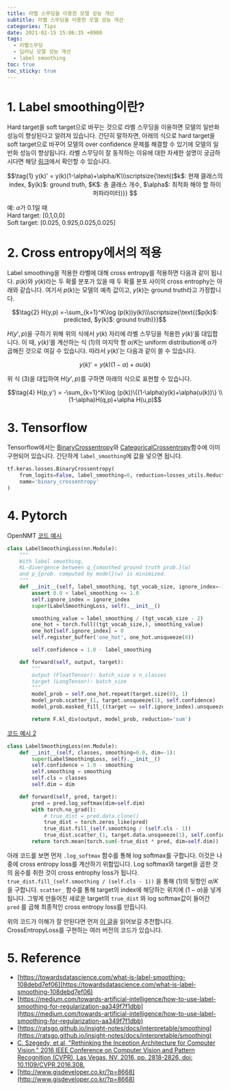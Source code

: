 ```yaml
---
title: 라벨 스무딩을 이용한 모델 성능 개선
subtitle: 라벨 스무딩을 이용한 모델 성능 개선
categories: Tips
date: 2021-02-15 15:06:35 +0900
tags:
  - 라벨스무딩
  - 딥러닝 모델 성능 개선
  - label smoothing
toc: true
toc_sticky: true
---
```


# 1. Label smoothing이란?

Hard target을 soft target으로 바꾸는 것으로 라벨 스무딩을 이용하면 모델의 일반화 성능이 향상된다고 알려져 있습니다.
간단히 말하자면, 아래의 식으로 hard target을 soft target으로 바꾸어 모델의 over confidence 문제를 해결할 수 있기에 모델의 일반화 성능이 향상됩니다. 라벨 스무딩이 잘 동작하는 이유에 대한 자세한 설명이 궁금하시다면 해당 [링크](https://ratsgo.github.io/insight-notes/docs/interpretable/smoothing)에서 확인할 수 있습니다.

$$\tag{1} y(k)' = y(k)(1-\alpha)+\alpha/K\\\scriptsize{\text{($k$: 현재 클래스의 index, $y(k)$: ground truth, $K$: 총 클래스 개수, $\alpha$: 최적화 해야 할 하이퍼파라미터)}} $$


예: $\alpha$가 0.1일 때 
<br>Hard target: [0,1,0,0]
<br>Soft target:  [0.025, 0.925,0.025,0.025]

# 2. Cross entropy에서의 적용

Label smoothing을 적용한 라벨에 대해 cross entropy를 적용하면 다음과 같이 됩니다. $p(k)$와 $y(k)$라는 두 확률 분포가 있을 때 두 확률 분포 사이의 cross entrophy는 아래와 같습니다. 여기서 $p(k)$는 모델의 예측 값이고, $y(k)$는 ground truth라고 가정합니다. 

$$\tag{2} H(y,p) =-\sum_{k=1}^K\log (p(k))y(k)\\\scriptsize{\text{($p(k)$: predicted, $y(k)$: ground truth)}}$$

$H(y',p)$을 구하기 위해 위의 식에서 $y(k)$ 자리에 라벨 스무딩을 적용한 $y(k)'$를 대입합니다. 이 때, $y(k)'$를 계산하는 식 $(1)$의 마지막 항 $\alpha/K$는  uniform distribution에 $\alpha$가 곱해진 것으로 여길 수 있습니다. 따라서 $y(k)'$는 다음과 같이 쓸 수 있습니다.

$$\tag {3} y(k)' = y(k)(1-\alpha)+\alpha u(k)$$

위 식 $(3)$을 대입하여 $H(y',p)$를 구하면 아래의 식으로 표현할 수 있습니다.

$$\tag{4} H(p,y') = -\sum_{k=1}^K\log (p(k))\{(1-\alpha)y(k)+\alpha(u(k))\} \\(1-\alpha)H(q,p)+\alpha H(u,p)$$

# 3. Tensorflow

Tensorflow에서는 [BinaryCrossentropy](https://www.tensorflow.org/api_docs/python/tf/keras/losses/BinaryCrossentropy)와 [CategoricalCrossentropy](https://www.tensorflow.org/api_docs/python/tf/keras/losses/BinaryCrossentropy)함수에 이미 구현되어 있습니다.  간단하게 `label_smoothing`에 값을 넣으면 됩니다. 

```python
tf.keras.losses.BinaryCrossentropy(
    from_logits=False, label_smoothing=0, reduction=losses_utils.ReductionV2.AUTO,
    name='binary_crossentropy'
)
```

# 4. Pytorch

OpenNMT [코드 예시](https://github.com/OpenNMT/OpenNMT-py/blob/e8622eb5c6117269bb3accd8eb6f66282b5e67d9/onmt/utils/loss.py#L186)
```python
class LabelSmoothingLoss(nn.Module):
    """
    With label smoothing,
    KL-divergence between q_{smoothed ground truth prob.}(w)
    and p_{prob. computed by model}(w) is minimized.
    """
    def __init__(self, label_smoothing, tgt_vocab_size, ignore_index=-100):
        assert 0.0 < label_smoothing <= 1.0
        self.ignore_index = ignore_index
        super(LabelSmoothingLoss, self).__init__()

        smoothing_value = label_smoothing / (tgt_vocab_size - 2)
        one_hot = torch.full((tgt_vocab_size,), smoothing_value)
        one_hot[self.ignore_index] = 0
        self.register_buffer('one_hot', one_hot.unsqueeze(0))

        self.confidence = 1.0 - label_smoothing

    def forward(self, output, target):
        """
        output (FloatTensor): batch_size x n_classes
        target (LongTensor): batch_size
        """
        model_prob = self.one_hot.repeat(target.size(0), 1)
        model_prob.scatter_(1, target.unsqueeze(1), self.confidence)
        model_prob.masked_fill_((target == self.ignore_index).unsqueeze(1), 0)

        return F.kl_div(output, model_prob, reduction='sum')
```

[코드 예시 2](https://programmersought.com/article/27102847986/)
```python
class LabelSmoothingLoss(nn.Module):
    def __init__(self, classes, smoothing=0.0, dim=-1):
        super(LabelSmoothingLoss, self).__init__()
        self.confidence = 1.0 - smoothing
        self.smoothing = smoothing
        self.cls = classes
        self.dim = dim

    def forward(self, pred, target):
        pred = pred.log_softmax(dim=self.dim)
        with torch.no_grad():
            # true_dist = pred.data.clone()
            true_dist = torch.zeros_like(pred)
            true_dist.fill_(self.smoothing / (self.cls - 1))
            true_dist.scatter_(1, target.data.unsqueeze(1), self.confidence)
        return torch.mean(torch.sum(-true_dist * pred, dim=self.dim))
```

아래 코드를 보면 먼저 `.log_softmax` 함수를 통해 log softmax를 구합니다. 이것은 나중에 cross entropy loss를 계산하기 위함입니다. Log softmax와 target을 곱한 것의 음수를 취한 것이 cross entrophy loss가 됩니다. `true_dist.fill_(self.smoothing / (self.cls - 1))` 을 통해 $(1)$의 뒷항인 $\alpha/K$을 구합니다.  `scatter_` 함수를 통해 target의 index에 해당하는 위치에 $(1-\alpha)$을 넣게 됩니다. 그렇게 만들어진 새로운 target의 `true_dist` 와 log softmax값이 들어간 `pred` 를 곱해 최종적인 cross entropy loss를 만듭니다. 

위의 코드가 이해가 잘 안된다면 먼저 [이 글](http://www.gisdeveloper.co.kr/?p=8668)을 읽어보길 추천합니다. CrossEntropyLoss를 구현하는 여러 버전의 코드가 있습니다. 

# 5. Reference

- [https://towardsdatascience.com/what-is-label-smoothing-108debd7ef06](https://towardsdatascience.com/what-is-label-smoothing-108debd7ef06)
- [https://medium.com/towards-artificial-intelligence/how-to-use-label-smoothing-for-regularization-aa349f7f1dbb](https://medium.com/towards-artificial-intelligence/how-to-use-label-smoothing-for-regularization-aa349f7f1dbb)
- [https://ratsgo.github.io/insight-notes/docs/interpretable/smoothing](https://ratsgo.github.io/insight-notes/docs/interpretable/smoothing)
- [C. Szegedy, et al, "Rethinking the Inception Architecture for Computer Vision," 2016 IEEE Conference on Computer Vision and Pattern Recognition (CVPR), Las Vegas, NV, 2016, pp. 2818-2826, doi: 10.1109/CVPR.2016.308.](https://arxiv.org/abs/1512.00567)
- [http://www.gisdeveloper.co.kr/?p=8668](http://www.gisdeveloper.co.kr/?p=8668)
